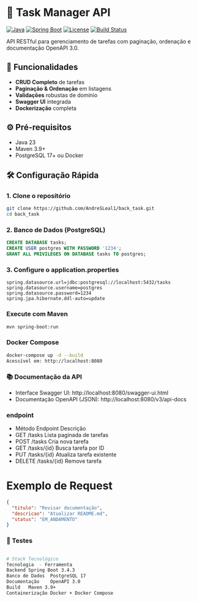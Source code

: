# 🚀 Task Manager API 

[![Java](https://img.shields.io/badge/Java-23-blue.svg)](https://www.oracle.com/java/)
[![Spring Boot](https://img.shields.io/badge/Spring_Boot-3.4.3-brightgreen.svg)](https://spring.io/projects/spring-boot)
[![License](https://img.shields.io/badge/License-MIT-green.svg)](LICENSE)
[![Build Status](https://github.com/AndreSLeal1/task-manager-backend/actions/workflows/ci.yml/badge.svg)](https://github.com/AndreSLeal1/task-manager-backend/actions)

API RESTful para gerenciamento de tarefas com paginação, ordenação e documentação OpenAPI 3.0.

## 📌 Funcionalidades
- **CRUD Completo** de tarefas
- **Paginação & Ordenação** em listagens
- **Validações** robustas de domínio
- **Swagger UI** integrada
- **Dockerização** completa

## ⚙️ Pré-requisitos
- Java 23
- Maven 3.9+
- PostgreSQL 17+ ou Docker

## 🛠️ Configuração Rápida

### 1. Clone o repositório

```bash
git clone https://github.com/AndreSLeal1/back_task.git
cd back_task
```

### 2. Banco de Dados (PostgreSQL)
```sql
CREATE DATABASE tasks;
CREATE USER postgres WITH PASSWORD '1234';
GRANT ALL PRIVILEGES ON DATABASE tasks TO postgres;
```
### 3. Configure o application.properties
```aplication
spring.datasource.url=jdbc:postgresql://localhost:5432/tasks
spring.datasource.username=postgres
spring.datasource.password=1234
spring.jpa.hibernate.ddl-auto=update
```
### Execute com Maven
````bash
mvn spring-boot:run
````
###  Docker Compose
````bash
docker-compose up -d --build
Acessível em: http://localhost:8080
````


### 📚 Documentação da API
 - Interface Swagger UI: http://localhost:8080/swagger-ui.html
 - Documentação OpenAPI (JSON): http://localhost:8080/v3/api-docs

### endpoint
 - Método	Endpoint	Descrição
 - GET	/tasks	Lista paginada de tarefas
 - POST	/tasks	Cria nova tarefa
 - GET	/tasks/{id}	Busca tarefa por ID
 - PUT	/tasks/{id}	Atualiza tarefa existente
 - DELETE	/tasks/{id}	Remove tarefa

# Exemplo de Request
````json
{
  "titulo": "Revisar documentação",
  "descricao": "Atualizar README.md",
  "status": "EM_ANDAMENTO"
}
````
### 🧪 Testes
````bash

# Stack Tecnológico
Tecnologia	- Ferramenta
Backend	Spring Boot 3.4.3
Banco de Dados	PostgreSQL 17
Documentação	OpenAPI 3.0
Build	Maven 3.9+
Containerização	Docker + Docker Compose
````
